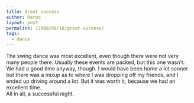 ```yaml
---
title: Great success
author: Harpo
layout: post
permalink: /2008/09/18/great-success/
tags:
  - dance
---
```

The swing dance was most excellent, even though there were not very many people there. Usually these events are packed, but this one wasn&#8217;t. We had a good time anyway, though. I would have been home a lot sooner but there was a mixup as to where I was dropping off my friends, and I ended up driving around a lot. But it was worth it, because we had an excellent time.  
All in all, a successful night.